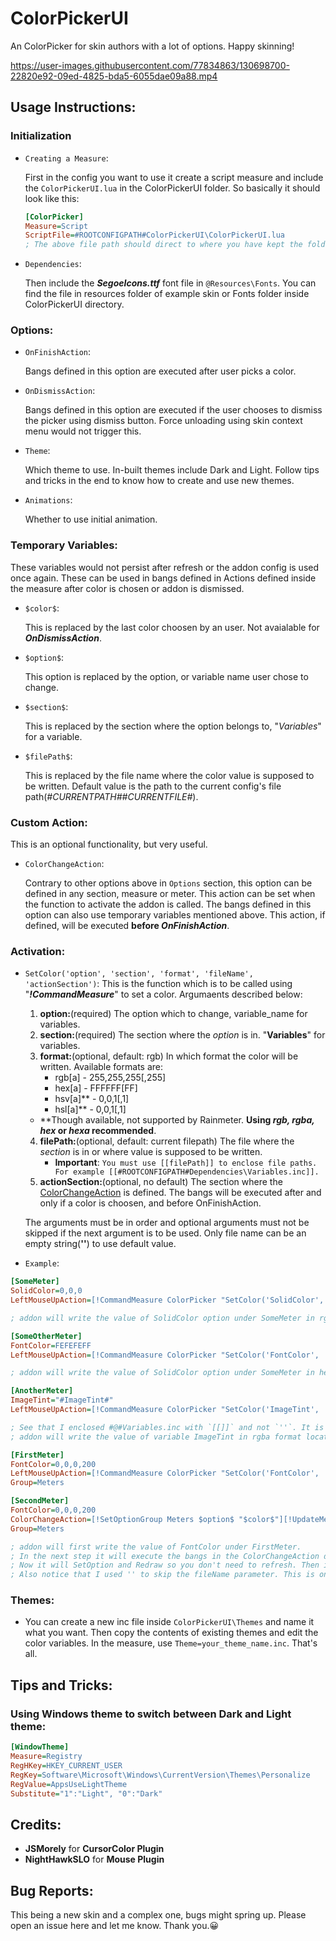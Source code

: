 # ColorPickerUI

An ColorPicker for skin authors with a lot of options. Happy skinning!

https://user-images.githubusercontent.com/77834863/130698700-22820e92-09ed-4825-bda5-6055dae09a88.mp4

## Usage Instructions:

### Initialization
- `Creating a Measure`:

  First in the config you want to use it create a script measure and include the `ColorPickerUI.lua` in the ColorPickerUI folder. So basically it should look like this:
  ```ini
  [ColorPicker]
  Measure=Script
  ScriptFile=#ROOTCONFIGPATH#ColorPickerUI\ColorPickerUI.lua
  ; The above file path should direct to where you have kept the folder.
  ```
 
- `Dependencies`:
  
  Then include the **_SegoeIcons.ttf_** font file in `@Resources\Fonts`. You can find the file in resources folder of example skin or Fonts folder inside ColorPickerUI directory.

### Options:
- `OnFinishAction`:
  
  Bangs defined in this option are executed after user picks a color.
- `OnDismissAction`:
  
  Bangs defined in this option are executed if the user chooses to dismiss the picker using dismiss button. Force unloading using skin context menu would not trigger this.
- `Theme`:
  
  Which theme to use. In-built themes include Dark and Light. Follow tips and tricks in the end to know how to create and use new themes.
- `Animations`:
  
  Whether to use initial animation.

### Temporary Variables:
  These variables would not persist after refresh or the addon config is used once again. These can be used in bangs defined in Actions defined inside the measure after color is chosen or addon is dismissed.
- `$color$`:

  This is replaced by the last color choosen by an user. Not avaialable for **_OnDismissAction_**.
- `$option$`:

  This option is replaced by the option, or variable name user chose to change.
- `$section$`:

  This is replaced by the section where the option belongs to, "_Variables_" for a variable.
- `$filePath$`:

  This is replaced by the file name where the color value is supposed to be written. Default value is the path to the current config's file path(_#CURRENTPATH##CURRENTFILE#_).
  
### Custom Action:
This is an optional functionality, but very useful.
- `ColorChangeAction`:

  Contrary to other options above in `Options` section, this option can be defined in any section, measure or meter. This action can be set when the function to activate the addon is called. The bangs defined in this option can also use temporary variables mentioned above. This action, if defined, will be executed __before *OnFinishAction*__.

### Activation:
- `SetColor('option', 'section', 'format', 'fileName', 'actionSection')`:
  This is the function which is to be called using "**_!CommandMeasure_**" to set a color. Argumaents described below:
  1. **option:**(required) The option which to change, variable\_name for variables.
  2. **section:**(required) The section where the _option_ is in. "**Variables**" for variables.
  3. **format:**(optional, default: rgb) In which format the color will be written. Available formats are:
      - rgb[a] - 255,255,255[,255]
      - hex[a] - FFFFFF[FF]
      - hsv[a]\*\* - 0,0,1[,1]
      - hsl[a]\*\* - 0,0,1[,1]
  - \*\*Though available, not supported by Rainmeter. **Using _rgb, rgba, hex_ or _hexa_ recommended**.
  4. **filePath:**(optional, default: current filepath) The file where the _section_ is in or where value is supposed to be written.
      - **Important**: ```You must use [[filePath]] to enclose file paths. For example [[#ROOTCONFIGPATH#Dependencies\Variables.inc]].```
  5. **actionSection:**(optional, no default) The section where the [ColorChangeAction](https://github.com/deathcrafter/ColorPickerUI/new/master?readme=1#custom-action) is defined. The bangs will be executed after and only if a color is choosen, and before OnFinishAction.
  
  The arguments must be in order and optional arguments must not be skipped if the next argument is to be used. Only file name can be an empty string(**''**) to use default value.
- `Example`:
```ini
[SomeMeter]
SolidColor=0,0,0
LeftMouseUpAction=[!CommandMeasure ColorPicker "SetColor('SolidColor', 'SomeMeter')"]

; addon will write the value of SolidColor option under SomeMeter in rgb format.
```
```ini
[SomeOtherMeter]
FontColor=FEFEFEFF
LeftMouseUpAction=[!CommandMeasure ColorPicker "SetColor('FontColor', '#CURRENTSECTION#', 'hexa')"]

; addon will write the value of SolidColor option under SomeMeter in hexa format.
```
```ini
[AnotherMeter]
ImageTint="#ImageTint#"
LeftMouseUpAction=[!CommandMeasure ColorPicker "SetColor('ImageTint', 'Variables', 'rgba', [[#@#Variables.inc]])"]

; See that I enclosed #@#Variables.inc with `[[]]` and not `''`. It is important since lua considers `\` as escape sequence.
; addon will write the value of variable ImageTint in rgba format located in the file Variables.inc in @Resources
```
```ini
[FirstMeter]
FontColor=0,0,0,200
LeftMouseUpAction=[!CommandMeasure ColorPicker "SetColor('FontColor', 'FirstMeter', 'rgba', '', 'SecondMeter')"]
Group=Meters

[SecondMeter]
FontColor=0,0,0,200
ColorChangeAction=[!SetOptionGroup Meters $option$ "$color$"][!UpdateMeterGroup Meters][!Redraw][!WriteKeyValue SecondMeter $option$ "$color$"]
Group=Meters

; addon will first write the value of FontColor under FirstMeter.
; In the next step it will execute the bangs in the ColorChangeAction defined in 'SecondMeter' after replacing the temporary variables.
; Now it will SetOption and Redraw so you don't need to refresh. Then it will permanently write the value to "SecondMeter" too.
; Also notice that I used '' to skip the fileName parameter. This is only applicable in case of fileName.
```

### Themes:
- You can create a new inc file inside `ColorPickerUI\Themes` and name it what you want. Then copy the contents of existing themes and edit the color variables. In the measure, use `Theme=your_theme_name.inc`. That's all.

## Tips and Tricks:
### Using Windows theme to switch between Dark and Light theme:
```ini
[WindowTheme]
Measure=Registry
RegHKey=HKEY_CURRENT_USER
RegKey=Software\Microsoft\Windows\CurrentVersion\Themes\Personalize
RegValue=AppsUseLightTheme
Substitute="1":"Light", "0":"Dark"
```

## Credits:
- **JSMorely** for **CursorColor Plugin**
- **NightHawkSLO** for **Mouse Plugin**

## Bug Reports:
This being a new skin and a complex one, bugs might spring up. Please open an issue here and let me know. Thank you.😀
